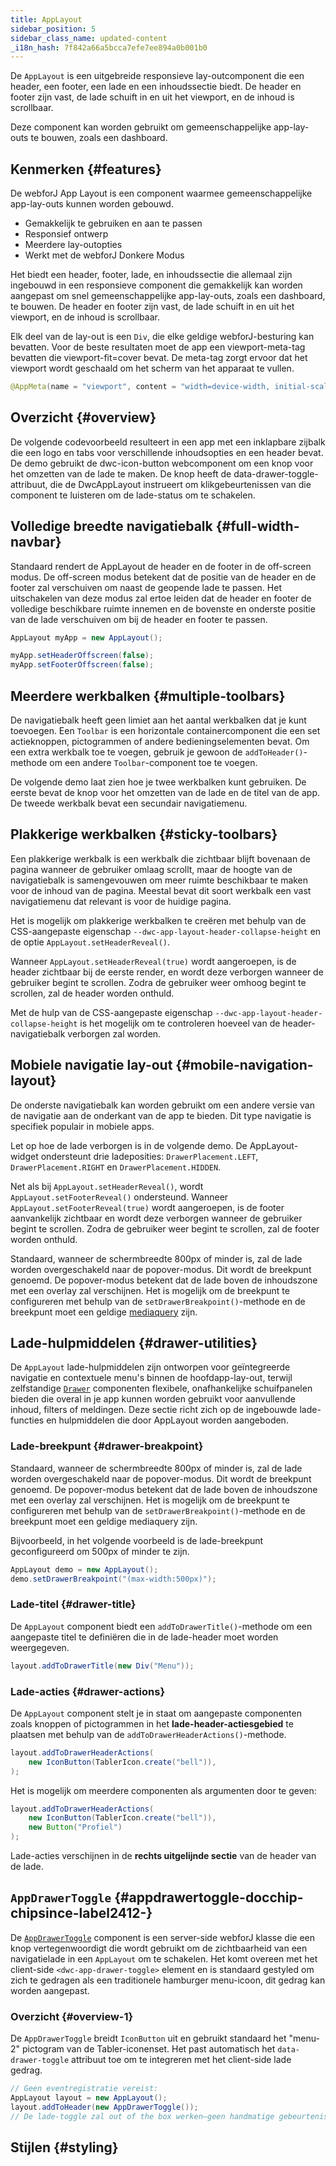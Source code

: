 ```yaml
---
title: AppLayout
sidebar_position: 5
sidebar_class_name: updated-content
_i18n_hash: 7f842a66a5bcca7efe7ee894a0b001b0
---
```

<DocChip chip='shadow' />
<DocChip chip='name' label="dwc-app-layout" />
<DocChip chip='since' label='23.06' />
<JavadocLink type="applayout" location="com/webforj/component/layout/applayout/AppLayout" top='true'/>

De `AppLayout` is een uitgebreide responsieve lay-outcomponent die een header, een footer, een lade en een inhoudssectie biedt. De header en footer zijn vast, de lade schuift in en uit het viewport, en de inhoud is scrollbaar.

Deze component kan worden gebruikt om gemeenschappelijke app-lay-outs te bouwen, zoals een dashboard.

## Kenmerken {#features}

De webforJ App Layout is een component waarmee gemeenschappelijke app-lay-outs kunnen worden gebouwd.

<ul>
    <li>Gemakkelijk te gebruiken en aan te passen</li>
    <li>Responsief ontwerp</li>
    <li>Meerdere lay-outopties</li>
    <li>Werkt met de webforJ Donkere Modus</li>
</ul>

Het biedt een header, footer, lade, en inhoudssectie die allemaal zijn ingebouwd in een responsieve component die gemakkelijk kan worden aangepast om snel gemeenschappelijke app-lay-outs, zoals een dashboard, te bouwen. De header en footer zijn vast, de lade schuift in en uit het viewport, en de inhoud is scrollbaar.

Elk deel van de lay-out is een `Div`, die elke geldige webforJ-besturing kan bevatten. Voor de beste resultaten moet de app een viewport-meta-tag bevatten die viewport-fit=cover bevat. De meta-tag zorgt ervoor dat het viewport wordt geschaald om het scherm van het apparaat te vullen.

```java
@AppMeta(name = "viewport", content = "width=device-width, initial-scale=1.0, viewport-fit=cover, user-scalable=no")
```

## Overzicht {#overview}

De volgende codevoorbeeld resulteert in een app met een inklapbare zijbalk die een logo en tabs voor verschillende inhoudsopties en een header bevat. De demo gebruikt de dwc-icon-button webcomponent om een knop voor het omzetten van de lade te maken. De knop heeft de data-drawer-toggle-attribuut, die de DwcAppLayout instrueert om klikgebeurtenissen van die component te luisteren om de lade-status om te schakelen.

<AppLayoutViewer path='/webforj/applayout/content/Dashboard?' mobile='false'
javaE='https://raw.githubusercontent.com/webforj/webforj-documentation/refs/heads/main/src/main/java/com/webforj/samples/views/applayout/applayout/AppLayoutView.java'
cssURL='/css/applayout/applayout.css'
/>

## Volledige breedte navigatiebalk {#full-width-navbar}

Standaard rendert de AppLayout de header en de footer in de off-screen modus. De off-screen modus betekent dat de positie van de header en de footer zal verschuiven om naast de geopende lade te passen. Het uitschakelen van deze modus zal ertoe leiden dat de header en footer de volledige beschikbare ruimte innemen en de bovenste en onderste positie van de lade verschuiven om bij de header en footer te passen.

```java showLineNumbers
AppLayout myApp = new AppLayout();

myApp.setHeaderOffscreen(false);
myApp.setFooterOffscreen(false);
```

<AppLayoutViewer path='/webforj/applayoutfullnavbar/content/Dashboard?' mobile='false'
javaE='https://raw.githubusercontent.com/webforj/webforj-documentation/refs/heads/main/src/main/java/com/webforj/samples/views/applayout/fullnavbar/AppLayoutFullNavbarView.java'
cssURL='/css/applayout/applayout.css'/>

## Meerdere werkbalken {#multiple-toolbars}

De navigatiebalk heeft geen limiet aan het aantal werkbalken dat je kunt toevoegen. Een `Toolbar` is een horizontale containercomponent die een set actieknoppen, pictogrammen of andere bedieningselementen bevat. Om een extra werkbalk toe te voegen, gebruik je gewoon de `addToHeader()`-methode om een andere `Toolbar`-component toe te voegen.

De volgende demo laat zien hoe je twee werkbalken kunt gebruiken. De eerste bevat de knop voor het omzetten van de lade en de titel van de app. De tweede werkbalk bevat een secundair navigatiemenu.

<AppLayoutViewer path='/webforj/applayoutmultipleheaders/content/Dashboard?' mobile='false'
javaE='https://raw.githubusercontent.com/webforj/webforj-documentation/refs/heads/main/src/main/java/com/webforj/samples/views/applayout/multipleheaders/AppLayoutMultipleHeadersView.java'
cssURL='/css/applayout/applayout.css'/>

## Plakkerige werkbalken {#sticky-toolbars}

Een plakkerige werkbalk is een werkbalk die zichtbaar blijft bovenaan de pagina wanneer de gebruiker omlaag scrollt, maar de hoogte van de navigatiebalk is samengevouwen om meer ruimte beschikbaar te maken voor de inhoud van de pagina. Meestal bevat dit soort werkbalk een vast navigatiemenu dat relevant is voor de huidige pagina.

Het is mogelijk om plakkerige werkbalken te creëren met behulp van de CSS-aangepaste eigenschap `--dwc-app-layout-header-collapse-height` en de optie `AppLayout.setHeaderReveal()`.

Wanneer `AppLayout.setHeaderReveal(true)` wordt aangeroepen, is de header zichtbaar bij de eerste render, en wordt deze verborgen wanneer de gebruiker begint te scrollen. Zodra de gebruiker weer omhoog begint te scrollen, zal de header worden onthuld.

Met de hulp van de CSS-aangepaste eigenschap `--dwc-app-layout-header-collapse-height` is het mogelijk om te controleren hoeveel van de header-navigatiebalk verborgen zal worden.

<AppLayoutViewer path='/webforj/applayoutstickytoolbar/content/Dashboard?' mobile='false'
javaE='https://raw.githubusercontent.com/webforj/webforj-documentation/refs/heads/main/src/main/java/com/webforj/samples/views/applayout/stickytoolbar/AppLayoutStickyToolbarView.java'
cssURL='/css/applayout/applayout.css'/>

## Mobiele navigatie lay-out {#mobile-navigation-layout}

De onderste navigatiebalk kan worden gebruikt om een andere versie van de navigatie aan de onderkant van de app te bieden. Dit type navigatie is specifiek populair in mobiele apps.

Let op hoe de lade verborgen is in de volgende demo. De AppLayout-widget ondersteunt drie ladeposities: `DrawerPlacement.LEFT`, `DrawerPlacement.RIGHT` en `DrawerPlacement.HIDDEN`.

Net als bij `AppLayout.setHeaderReveal()`, wordt `AppLayout.setFooterReveal()` ondersteund. Wanneer `AppLayout.setFooterReveal(true)` wordt aangeroepen, is de footer aanvankelijk zichtbaar en wordt deze verborgen wanneer de gebruiker begint te scrollen. Zodra de gebruiker weer begint te scrollen, zal de footer worden onthuld.

Standaard, wanneer de schermbreedte 800px of minder is, zal de lade worden overgeschakeld naar de popover-modus. Dit wordt de breekpunt genoemd. De popover-modus betekent dat de lade boven de inhoudszone met een overlay zal verschijnen. Het is mogelijk om de breekpunt te configureren met behulp van de `setDrawerBreakpoint()`-methode en de breekpunt moet een geldige [mediaquery](https://developer.mozilla.org/en-US/docs/Web/CSS/Media_Queries/Using_media_queries) zijn.

<AppLayoutViewer path='/webforj/applayoutmobiledrawer/?' mobile='true'
javaE='https://raw.githubusercontent.com/webforj/webforj-documentation/refs/heads/main/src/main/java/com/webforj/samples/views/applayout/mobiledrawer/AppLayoutMobileDrawerView.java'
cssURL='/css/applayout/applayoutMobile.css'
/>

## Lade-hulpmiddelen {#drawer-utilities}

De `AppLayout` lade-hulpmiddelen zijn ontworpen voor geïntegreerde navigatie en contextuele menu's binnen de hoofdapp-lay-out, terwijl zelfstandige [`Drawer`](https://docs.webforj.com/docs/components/drawer) componenten flexibele, onafhankelijke schuifpanelen bieden die overal in je app kunnen worden gebruikt voor aanvullende inhoud, filters of meldingen. Deze sectie richt zich op de ingebouwde lade-functies en hulpmiddelen die door AppLayout worden aangeboden.

### Lade-breekpunt {#drawer-breakpoint}

Standaard, wanneer de schermbreedte 800px of minder is, zal de lade worden overgeschakeld naar de popover-modus. Dit wordt de breekpunt genoemd. De popover-modus betekent dat de lade boven de inhoudszone met een overlay zal verschijnen. Het is mogelijk om de breekpunt te configureren met behulp van de `setDrawerBreakpoint()`-methode en de breekpunt moet een geldige mediaquery zijn.

Bijvoorbeeld, in het volgende voorbeeld is de lade-breekpunt geconfigureerd om 500px of minder te zijn.

```java
AppLayout demo = new AppLayout();
demo.setDrawerBreakpoint("(max-width:500px)");
```

### Lade-titel {#drawer-title}

De `AppLayout` component biedt een `addToDrawerTitle()`-methode om een aangepaste titel te definiëren die in de lade-header moet worden weergegeven.

```java
layout.addToDrawerTitle(new Div("Menu"));
```

### Lade-acties {#drawer-actions}

De `AppLayout` component stelt je in staat om aangepaste componenten zoals knoppen of pictogrammen in het **lade-header-actiesgebied** te plaatsen met behulp van de `addToDrawerHeaderActions()`-methode.

```java
layout.addToDrawerHeaderActions(
    new IconButton(TablerIcon.create("bell")),
);
```

Het is mogelijk om meerdere componenten als argumenten door te geven:

```java
layout.addToDrawerHeaderActions(
    new IconButton(TablerIcon.create("bell")),
    new Button("Profiel")
);
```

Lade-acties verschijnen in de **rechts uitgelijnde sectie** van de header van de lade.

<AppLayoutViewer path='/webforj/applayoutdrawerutility/content/Dashboard/?' mobile='false'
javaE='https://raw.githubusercontent.com/webforj/webforj-documentation/refs/heads/main/src/main/java/com/webforj/samples/views/applayout/applayoutdrawerutility/AppLayoutDrawerUtilityView.java'
cssURL='/css/applayout/applayout.css'
/>

## `AppDrawerToggle` <DocChip chip='since' label='24.12' /> {#appdrawertoggle-docchip-chipsince-label2412-}

De [`AppDrawerToggle`](https://javadoc.io/doc/com.webforj/webforj-applayout/latest/com/webforj/component/layout/applayout/AppDrawerToggle.html) component is een server-side webforJ klasse die een knop vertegenwoordigt die wordt gebruikt om de zichtbaarheid van een navigatielade in een `AppLayout` om te schakelen. Het komt overeen met het client-side `<dwc-app-drawer-toggle>` element en is standaard gestyled om zich te gedragen als een traditionele hamburger menu-icoon, dit gedrag kan worden aangepast.

### Overzicht {#overview-1}

De `AppDrawerToggle` breidt `IconButton` uit en gebruikt standaard het "menu-2" pictogram van de Tabler-iconenset. Het past automatisch het `data-drawer-toggle` attribuut toe om te integreren met het client-side lade gedrag.

```java
// Geen eventregistratie vereist:
AppLayout layout = new AppLayout();
layout.addToHeader(new AppDrawerToggle());
// De lade-toggle zal out of the box werken—geen handmatige gebeurtenisluisteraars nodig.
```

## Stijlen {#styling}

<TableBuilder name="AppLayout" />
